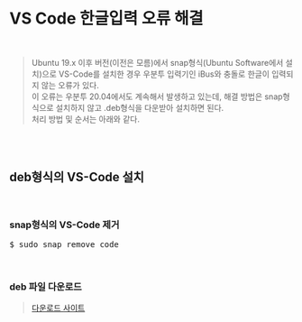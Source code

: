 # VS Code 한글입력 오류 해결
</br>

> Ubuntu 19.x 이후 버전(이전은 모름)에서 snap형식(Ubuntu Software에서 설치)으로 VS-Code를 설치한 경우 우분투 입력기인 iBus와 충돌로 한글이 입력되지 않는 오류가 있다.  
> 이 오류는 우분투 20.04에서도 계속해서 발생하고 있는데, 해결 방법은 snap형식으로 설치하지 않고 .deb형식을 다운받아 설치하면 된다.</br>
> 처리 방법 및 순서는 아래와 같다.

</br></br>

## deb형식의 VS-Code 설치
</br>

### snap형식의 VS-Code 제거
<pre>$ sudo snap remove code</pre>
</br>

### deb 파일 다운로드
> [다운로드 사이트](https://code.visualstudio.com/download)
</br>

